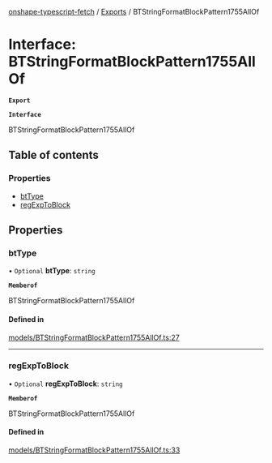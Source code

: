 [onshape-typescript-fetch](../README.md) / [Exports](../modules.md) / BTStringFormatBlockPattern1755AllOf

# Interface: BTStringFormatBlockPattern1755AllOf

**`Export`**

**`Interface`**

BTStringFormatBlockPattern1755AllOf

## Table of contents

### Properties

- [btType](BTStringFormatBlockPattern1755AllOf.md#bttype)
- [regExpToBlock](BTStringFormatBlockPattern1755AllOf.md#regexptoblock)

## Properties

### btType

• `Optional` **btType**: `string`

**`Memberof`**

BTStringFormatBlockPattern1755AllOf

#### Defined in

[models/BTStringFormatBlockPattern1755AllOf.ts:27](https://github.com/toebes/onshape-typescript-fetch/blob/3e11ae1/models/BTStringFormatBlockPattern1755AllOf.ts#L27)

___

### regExpToBlock

• `Optional` **regExpToBlock**: `string`

**`Memberof`**

BTStringFormatBlockPattern1755AllOf

#### Defined in

[models/BTStringFormatBlockPattern1755AllOf.ts:33](https://github.com/toebes/onshape-typescript-fetch/blob/3e11ae1/models/BTStringFormatBlockPattern1755AllOf.ts#L33)
